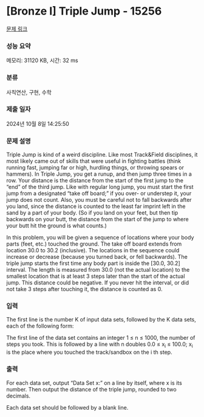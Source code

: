 # [Bronze I] Triple Jump - 15256 

[문제 링크](https://www.acmicpc.net/problem/15256) 

### 성능 요약

메모리: 31120 KB, 시간: 32 ms

### 분류

사칙연산, 구현, 수학

### 제출 일자

2024년 10월 8일 14:25:50

### 문제 설명

<p>Triple Jump is kind of a weird discipline. Like most Track&Field disciplines, it most likely came out of skills that were useful in fighting battles (think running fast, jumping far or high, hurdling things, or throwing spears or hammers). In Triple Jump, you get a runup, and then jump three times in a row. Your distance is the distance from the start of the first jump to the “end” of the third jump. Like with regular long jump, you must start the first jump from a designated “take off board;” if you over- or understep it, your jump does not count. Also, you must be careful not to fall backwards after you land, since the distance is counted to the least far imprint left in the sand by a part of your body. (So if you land on your feet, but then tip backwards on your butt, the distance from the start of the jump to where your butt hit the ground is what counts.)</p>

<p>In this problem, you will be given a sequence of locations where your body parts (feet, etc.) touched the ground. The take off board extends from location 30.0 to 30.2 (inclusive). The locations in the sequence could increase or decrease (because you turned back, or fell backwards). The triple jump starts the first time any body part is inside the [30.0, 30.2] interval. The length is measured from 30.0 (not the actual location) to the smallest location that is at least 3 steps later than the start of the actual jump. This distance could be negative. If you never hit the interval, or did not take 3 steps after touching it, the distance is counted as 0.</p>

### 입력 

 <p>The first line is the number K of input data sets, followed by the K data sets, each of the following form:</p>

<p>The first line of the data set contains an integer 1 ≤ n ≤ 1000, the number of steps you took. This is followed by a line with n doubles 0.0 ≤ x<sub>i</sub> ≤ 100.0; x<sub>i</sub> is the place where you touched the track/sandbox on the i th step.</p>

### 출력 

 <p>For each data set, output “Data Set x:” on a line by itself, where x is its number. Then output the distance of the triple jump, rounded to two decimals.</p>

<p>Each data set should be followed by a blank line.</p>

